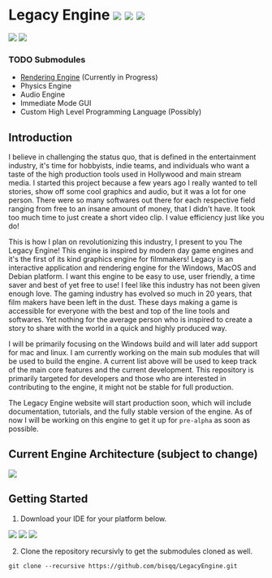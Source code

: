 # Legacy Engine ![](https://img.shields.io/badge/Windows-0078D6?style=for-the-badge&logo=windows&logoColor=white) ![](https://img.shields.io/badge/macos-000000?style=for-the-badge&logo=macos&logoColor=white) ![](https://img.shields.io/badge/debian-E95420?style=for-the-badge&logo=debian&logoColor=white)

![](https://badgen.net/badge/License/EULA/yellow?icon=github)
![](https://badgen.net/badge/Version/0.0.0/green?icon=github)

### TODO Submodules
- [Rendering Engine](https://github.com/bisqq/Titan) (Currently in Progress)
- Physics Engine
- Audio Engine
- Immediate Mode GUI
- Custom High Level Programming Language (Possibly)

## Introduction
I believe in challenging the status quo, that is defined in the entertainment industry, it's time for hobbyists, indie teams, and individuals who want a taste of the high production tools used in Hollywood and main stream media. I started this project because a few years ago I really wanted to tell stories, show off some cool graphics and audio, but it was a lot for one person. There were so many softwares out there for each respective field ranging from free to an insane amount of money, that I didn't have. It took too much time to just create a short video clip. I value efficiency just like you do!

This is how I plan on revolutionizing this industry, I present to you The Legacy Engine! This engine is inspired by modern day game engines and it's the first of its kind graphics engine for filmmakers! Legacy is an interactive application and rendering engine for the Windows, MacOS and Debian platform. I want this engine to be easy to use, user friendly, a time saver and best of yet free to use! I feel like this industry has not been given enough love. The gaming industry has evolved so much in 20 years, that film makers have been left in the dust. These days making a game is accessible for everyone with the best and top of the line tools and softwares. Yet nothing for the average person who is inspired to create a story to share with the world in a quick and highly produced way.

I will be primarily focusing on the Windows build and will later add support for mac and linux. I am currently working on the main sub modules that will be used to build the engine. A current list above will be used to keep track of the main core features and the current development. This repository is primarily targeted for developers and those who are interested in contributing to the engine, it might not be stable for full production. 

The Legacy Engine website will start production soon, which will include documentation, tutorials, and the fully stable version of the engine. As of now I will be working on this engine to get it up for `pre-alpha` as soon as possible.



## Current Engine Architecture (subject to change)

![](https://user-images.githubusercontent.com/29154540/160259883-6b254c50-5697-46a4-8e7f-5a17e678963d.jpg)



## Getting Started
1. Download your IDE for your platform below.

[![](https://img.shields.io/badge/windows%20visual%20studio-0078D6?style=for-the-badge&logo=visualstudio)](https://c2rsetup.officeapps.live.com/c2r/downloadVS.aspx?sku=community&channel=Release&version=VS2022&source=VSLandingPage&cid=2030)
[![](https://img.shields.io/badge/macos%20visual%20studio-000000?style=for-the-badge&logo=visualstudio)](https://visualstudio.microsoft.com/thank-you-downloading-visual-studio-mac/?sku=communitymac&rel=16)
[![](https://img.shields.io/badge/debian%20visual%20studio%20code-E95420?style=for-the-badge&logo=visualstudiocode)](https://code.visualstudio.com/docs/?dv=linux64_deb)

2. Clone the repository recursivly to get the submodules cloned as well.
```
git clone --recursive https://github.com/bisqq/LegacyEngine.git
```
